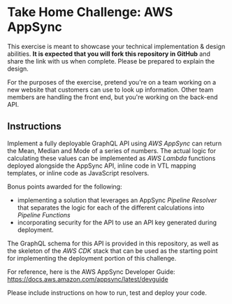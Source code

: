 # Take Home Challenge: AWS AppSync
This exercise is meant to showcase your technical implementation & design abilities. 
**It is expected that you will fork this repository in GitHub** and share the link with us 
when complete. Please be prepared to explain the design.

For the purposes of the exercise, pretend you're on a team working on a new website that 
customers can use to look up information. Other team members are handling the 
front end, but you're working on the back-end API.

## Instructions

Implement a fully deployable GraphQL API using *AWS AppSync* can return the Mean, Median and Mode of a 
series of numbers. The actual logic for calculating these values can be implemented as 
*AWS Lambda* functions deployed alongside the AppSync API, inline code in VTL mapping 
templates, or inline code as JavaScript resolvers.

Bonus points awarded for the following:

- implementing a solution that leverages an AppSync *Pipeline Resolver* that
separates the logic for each of the different calculations into *Pipeline Functions*
- incorporating security for the API to use an API key generated during deployment.

The GraphQL schema for this API is provided in this repository, as well as the skeleton of the
*AWS CDK* stack that can be used as the starting point for implementing the deployment portion
of this challenge.

For reference, here is the AWS AppSync Developer Guide: https://docs.aws.amazon.com/appsync/latest/devguide

Please include instructions on how to run, test and deploy your code.
